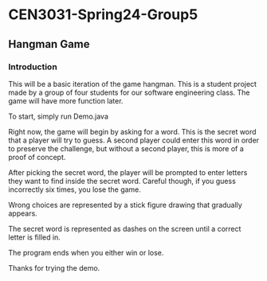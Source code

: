 # CEN3031-Spring24-Group5
## Hangman Game
### Introduction
This will be a basic iteration of the game hangman. This is a student project made by a group of four students for our software engineering class. The game will have more function later. 

To start, simply run Demo.java

Right now, the game will begin by asking for a word. This is the secret word that a player will try to guess. A second player could enter this word in order to preserve the challenge, but without a second player, this is more of a proof of concept.

After picking the secret word, the player will be prompted to enter letters they want to find inside the secret word. Careful though, if you guess incorrectly six times, you lose the game.

Wrong choices are represented by a stick figure drawing that gradually appears.

The secret word is represented as dashes on the screen until a correct letter is filled in.

The program ends when you either win or lose.

Thanks for trying the demo.
